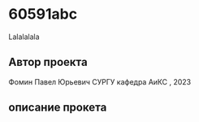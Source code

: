 # 60591abc
Lalalalala
## Автор проекта
Фомин Павел Юрьевич
СУРГУ кафедра АиКС , 2023
## описание прокета
